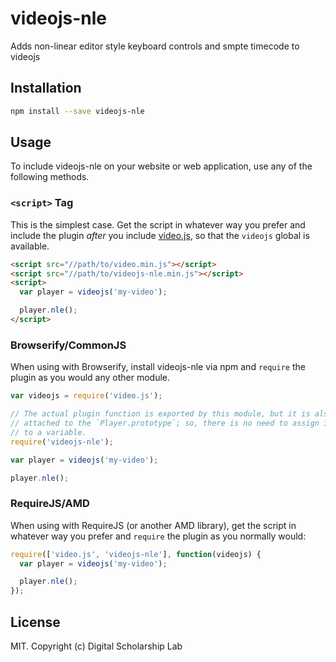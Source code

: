 # videojs-nle

Adds non-linear editor style keyboard controls and smpte timecode to videojs

## Installation

```sh
npm install --save videojs-nle
```

## Usage

To include videojs-nle on your website or web application, use any of the following methods.

### `<script>` Tag

This is the simplest case. Get the script in whatever way you prefer and include the plugin _after_ you include [video.js][videojs], so that the `videojs` global is available.

```html
<script src="//path/to/video.min.js"></script>
<script src="//path/to/videojs-nle.min.js"></script>
<script>
  var player = videojs('my-video');

  player.nle();
</script>
```

### Browserify/CommonJS

When using with Browserify, install videojs-nle via npm and `require` the plugin as you would any other module.

```js
var videojs = require('video.js');

// The actual plugin function is exported by this module, but it is also
// attached to the `Player.prototype`; so, there is no need to assign it
// to a variable.
require('videojs-nle');

var player = videojs('my-video');

player.nle();
```

### RequireJS/AMD

When using with RequireJS (or another AMD library), get the script in whatever way you prefer and `require` the plugin as you normally would:

```js
require(['video.js', 'videojs-nle'], function(videojs) {
  var player = videojs('my-video');

  player.nle();
});
```

## License

MIT. Copyright (c) Digital Scholarship Lab


[videojs]: http://videojs.com/
